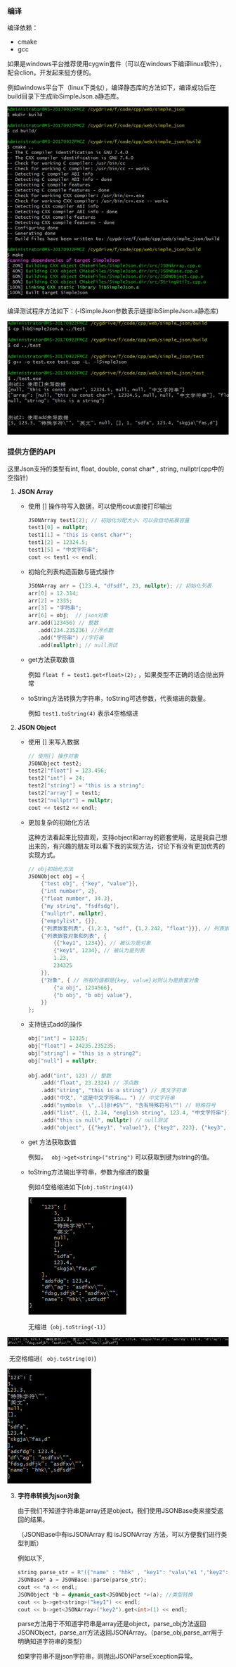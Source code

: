 ### 编译
编译依赖：
- cmake
- gcc

如果是windows平台推荐使用cygwin套件（可以在windows下编译linux软件），配合clion，开发起来挺方便的。

例如windows平台下（linux下类似），编译静态库的方法如下，编译成功后在build目录下生成libSimpleJson.a静态库。

![](./pic/pic1.jpg)

编译测试程序方法如下：(-lSimpleJson参数表示链接libSimpleJson.a静态库)

![](./pic/pic2.jpg)



### 提供方便的API

这里Json支持的类型有int, float, double, const char* , string,  nullptr(cpp中的空指针)

1. **JSON Array**

   - 使用 [] 操作符写入数据，可以使用cout直接打印输出

     ```cpp
     JSONArray test1(2); // 初始化分配大小，可以会自动拓展容量
     test1[0] = nullptr;
     test1[1] = "this is const char*";
     test1[2] = 12324.5;
     test1[5] = "中文字符串";
     cout << test1 << endl;
     ```

   - 初始化列表构造函数与链式操作

     ```cpp
     JSONArray arr = {123.4, "dfsdf", 23, nullptr}; // 初始化列表 
     arr[0] = 12.314;
     arr[2] = 2335;
     arr[3] = "字符串";
     arr[6] = obj;  // json对象
     arr.add(123456) // 整数
        .add(234.235236) //浮点数
        .add("字符串") //字符串
        .add(nullptr); // null测试
     ```

   - get方法获取数值

     例如 `float f = test1.get<float>(2);`  ，如果类型不正确的话会抛出异常

   - toString方法转换为字符串，toString可选参数，代表缩进的数量。

     例如 `test1.toString(4)` 表示4空格缩进
2. **JSON Object**

   - 使用 [] 来写入数据

     ```cpp
     // 使用[] 操作对象
     JSONObject test2;
     test2["float"] = 123.456;
     test2["int"] = 24;
     test2["string"] = "this is a string";
     test2["array"] = test1;
     test2["nullptr"] = nullptr;
     cout << test2 << endl;
     ```

   - 更加复杂的初始化方法

     这种方法看起来比较直观，支持object和array的嵌套使用，这是我自己想出来的，有兴趣的朋友可以看下我的实现方法，讨论下有没有更加优秀的实现方式。

     ```cpp
     // obj初始化方法
     JSONObject obj = {
         {"test obj", {"key", "value"}},
         {"int number", 2},
         {"float number", 34.3},
         {"my string", "fsdfsdg"},
         {"nullptr", nullptr},
         {"emptylist", {}},
         {"列表嵌套列表", {1,2.3, "sdf", {1,2.242, "float"}}}, // 列表嵌套
         {"列表嵌套对象和列表", {
             {{"key1", 1234}}, // 被认为是对象
             {"key1", 1234}, // 被认为是列表
             1.23,
             234325
         }},
         {"对象", { // 所有的值都是{key, value}对则认为是嵌套对象
             {"a obj", 1234566},
             {"b obj", "b obj value"},
         }}
     };
     ```

   - 支持链式add的操作

     ```cpp
     obj["int"] = 12325;
     obj["float"] = 24235.235235;
     obj["string"] = "this is a string2";
     obj["null"] = nullptr;
     
     obj.add("int", 123) // 整数
         .add("float", 23.2324) // 浮点数
         .add("string", "this is a string") // 英文字符串
         .add("中文", "这是中文字符串。。。") // 中文字符串
         .add("symbols  \",.[]@!#$%^", "含有特殊符号\"") // 特殊符号
         .add("list", {1, 2.34, "english string", 123.4, "中文字符串"}) // 列表
         .add("this is null", nullptr) // null测试
         .add("object", {{"key1", "value1"}, {"key2", 223}, {"key3", 23.4}}); // 对象
     ```

   - get 方法获取数值

     例如， ` obj->get<string>("string")` 可以获取到键为string的值。

   - toString方法输出字符串，参数为缩进的数量

     例如4空格缩进如下(`obj.toString(4)`)

     ![1551941891253](./pic/pic3.png)

     无缩进（`obj.toString(-1)`）

![1551942038488](./pic/pic4.png)

​		无空格缩进(   ` obj.toString(0)`)

![1551942154905](./pic/pic5.png)

3. **字符串转换为json对象**

   由于我们不知道字符串是array还是object，我们使用JSONBase类来接受返回的结果。

   （JSONBase中有isJSONArray 和 isJSONArray 方法，可以方便我们进行类型判断）

   例如以下,

   ```cpp
   string parse_str = R"({"name" : "hhk" , "key1": "valu\"e1 ","key2":[1,2,"asd",{"sadf": 123, "sb": 12.3}, 123.3]})";
   JSONBase* a = JSONBase::parse(parse_str);
   cout << *a << endl;
   JSONObject *b = dynamic_cast<JSONObject *>(a); //类型转换
   cout << b->get<string>("key1") << endl;
   cout << b->get<JSONArray>("key2").get<int>(1) << endl;
   ```

   parse方法用于不知道字符串是array还是object，parse_obj方法返回JSONObject，parse_arr方法返回JSONArray。（parse_obj,parse_arr用于明确知道字符串的类型）

   如果字符串不是json字符串，则抛出JSONParseException异常。

   

   